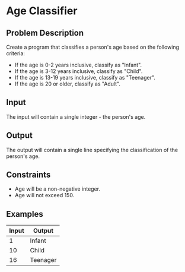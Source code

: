 # Age Classifier

## Problem Description
Create a program that classifies a person's age based on the following criteria:
- If the age is 0-2 years inclusive, classify as "Infant".
- If the age is 3-12 years inclusive, classify as "Child".
- If the age is 13-19 years inclusive, classify as "Teenager".
- If the age is 20 or older, classify as "Adult".

## Input
The input will contain a single integer - the person's age.

## Output
The output will contain a single line specifying the classification of the person's age.

## Constraints
- Age will be a non-negative integer.
- Age will not exceed 150.

## Examples
|Input|Output|
|-|-|
|1|Infant|
|10|Child|
|16|Teenager|